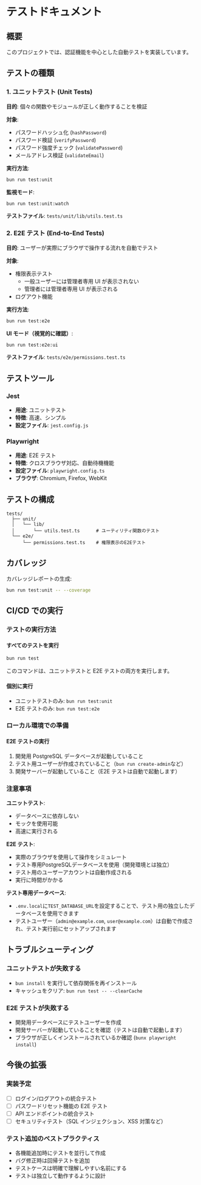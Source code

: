 # テストドキュメント

## 概要

このプロジェクトでは、認証機能を中心とした自動テストを実装しています。

## テストの種類

### 1. ユニットテスト (Unit Tests)

**目的**: 個々の関数やモジュールが正しく動作することを検証

**対象**:

- パスワードハッシュ化 (`hashPassword`)
- パスワード検証 (`verifyPassword`)
- パスワード強度チェック (`validatePassword`)
- メールアドレス検証 (`validateEmail`)

**実行方法**:

```bash
bun run test:unit
```

**監視モード**:

```bash
bun run test:unit:watch
```

**テストファイル**: `tests/unit/lib/utils.test.ts`

### 2. E2E テスト (End-to-End Tests)

**目的**: ユーザーが実際にブラウザで操作する流れを自動でテスト

**対象**:

- 権限表示テスト
  - 一般ユーザーには管理者専用 UI が表示されない
  - 管理者には管理者専用 UI が表示される
- ログアウト機能

**実行方法**:

```bash
bun run test:e2e
```

**UI モード（視覚的に確認）**:

```bash
bun run test:e2e:ui
```

**テストファイル**: `tests/e2e/permissions.test.ts`

## テストツール

### Jest

- **用途**: ユニットテスト
- **特徴**: 高速、シンプル
- **設定ファイル**: `jest.config.js`

### Playwright

- **用途**: E2E テスト
- **特徴**: クロスブラウザ対応、自動待機機能
- **設定ファイル**: `playwright.config.ts`
- **ブラウザ**: Chromium, Firefox, WebKit

## テストの構成

```
tests/
  ├── unit/
  │   └── lib/
  │       └── utils.test.ts      # ユーティリティ関数のテスト
  └── e2e/
      └── permissions.test.ts    # 権限表示のE2Eテスト
```

## カバレッジ

カバレッジレポートの生成:

```bash
bun run test:unit -- --coverage
```

## CI/CD での実行

### テストの実行方法

#### すべてのテストを実行

```bash
bun run test
```

このコマンドは、ユニットテストと E2E テストの両方を実行します。

#### 個別に実行

- ユニットテストのみ: `bun run test:unit`
- E2E テストのみ: `bun run test:e2e`

### ローカル環境での準備

#### E2E テストの実行

1. 開発用 PostgreSQL データベースが起動していること
2. テスト用ユーザーが作成されていること（`bun run create-admin`など）
3. 開発サーバーが起動していること（E2E テストは自動で起動します）

### 注意事項

**ユニットテスト**:

- データベースに依存しない
- モックを使用可能
- 高速に実行される

**E2E テスト**:

- 実際のブラウザを使用して操作をシミュレート
- テスト専用PostgreSQLデータベースを使用（開発環境とは独立）
- テスト用のユーザーアカウントは自動作成される
- 実行に時間がかかる

**テスト専用データベース**:
- `.env.local`に`TEST_DATABASE_URL`を設定することで、テスト用の独立したデータベースを使用できます
- テストユーザー（`admin@example.com`, `user@example.com`）は自動で作成され、テスト実行前にセットアップされます

## トラブルシューティング

### ユニットテストが失敗する

- `bun install` を実行して依存関係を再インストール
- キャッシュをクリア: `bun run test -- --clearCache`

### E2E テストが失敗する

- 開発用データベースにテストユーザーを作成
- 開発サーバーが起動していることを確認（テストは自動で起動します）
- ブラウザが正しくインストールされているか確認 (`bunx playwright install`)

## 今後の拡張

### 実装予定

- [ ] ログイン/ログアウトの統合テスト
- [ ] パスワードリセット機能の E2E テスト
- [ ] API エンドポイントの統合テスト
- [ ] セキュリティテスト（SQL インジェクション、XSS 対策など）

### テスト追加のベストプラクティス

- 各機能追加時にテストを並行して作成
- バグ修正時は回帰テストを追加
- テストケースは明確で理解しやすい名前にする
- テストは独立して動作するように設計
